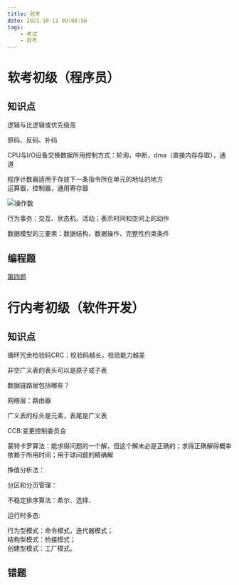 ```yaml
---
title: 软考
date: 2021-10-11 09:08:56
tags:
    - 考试
    - 软考
---
```


# 软考初级（程序员）

## 知识点

逻辑与比逻辑或优先级高

原码、反码、补码

CPU与I/O设备交换数据所用控制方式：轮询，中断，dma（直接内存存取），通道  

程序计数器适用于存放下一条指令所在单元的地址的地方  
运算器，控制器，通用寄存器  

![操作数](./操作数的地址放在寄存器中的方式.PNG)

行为事务：交互、状态机、活动；表示时间和空间上的动作

数据模型的三要素：数据结构、数据操作、完整性约束条件

## 编程题

[第四题](软考\2019later_4.cpp)

# 行内考初级（软件开发）

## 知识点

循环冗余检验码CRC：校验码越长，校验能力越差

非空广义表的表头可以是原子或子表

数据链路层包括哪些？

网络层：路由器

广义表的标头是元素，表尾是广义表

CCB:变更控制委员会

蒙特卡罗算法：能求得问题的一个解，但这个解未必是正确的；求得正确解得概率依赖于所用时间；用于球问题的精确解

挣值分析法：

分区和分页管理：

不稳定排序算法：希尔、选择、

运行时多态:

行为型模式：命令模式，迭代器模式；  
结构型模式：桥接模式；  
创建型模式：工厂模式。

## 错题

